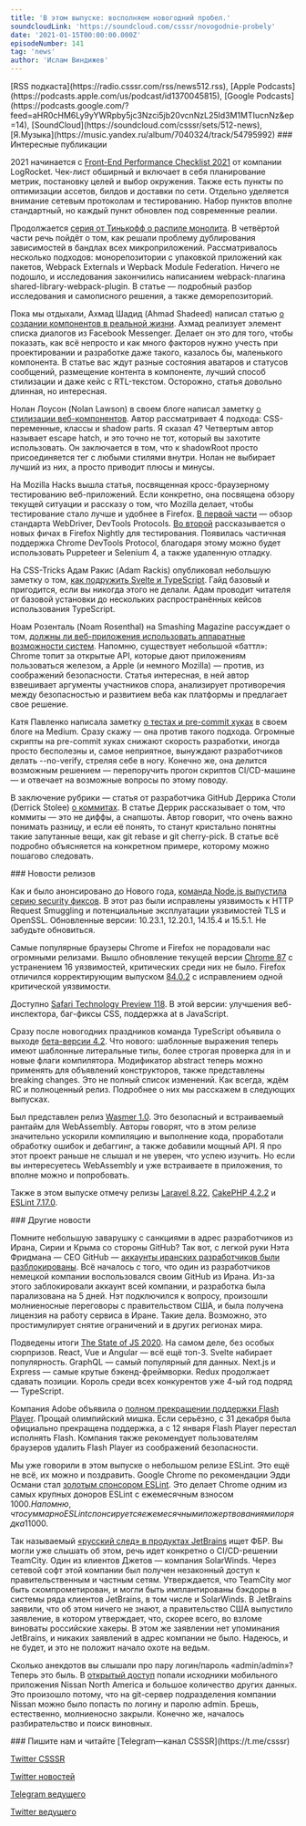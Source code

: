 ```yaml
---
title: 'В этом выпуске: восполняем новогодний пробел.'
soundcloudLink: 'https://soundcloud.com/csssr/novogodnie-probely'
date: '2021-01-15T00:00:00.000Z'
episodeNumber: 141
tag: 'news'
author: 'Ислам Виндижев'
---
```


<Note>
  [RSS подкаста](https://radio.csssr.com/rss/news512.rss), [Apple Podcasts](https://podcasts.apple.com/us/podcast/id1370045815), [Google Podcasts](https://podcasts.google.com/?feed=aHR0cHM6Ly9yYWRpby5jc3Nzci5jb20vcnNzL25ld3M1MTIucnNz&ep=14), [SoundCloud](https://soundcloud.com/csssr/sets/512-news), [Я.Музыка](https://music.yandex.ru/album/7040324/track/54795992)
</Note>

<ParagraphWithImage imageName="manWithLaptop" imageSide="right">
  ### Интересные публикации

2021 начинается с [Front-End Performance Checklist 2021](https://www.smashingmagazine.com/2021/01/front-end-performance-2021-free-pdf-checklist/) от компании LogRocket. Чек-лист обширный и включает в себя планирование метрик, постановку целей и выбор окружения. Также есть пункты по оптимизации ассетов, билдов и доставки по сети. Отдельно уделяется внимание сетевым протоколам и тестированию. Набор пунктов вполне стандартный, но каждый пункт обновлен под современные реалии.
</ParagraphWithImage>

Продолжается [серия от Тинькофф о распиле монолита](https://habr.com/ru/company/tinkoff/blog/534522/). В четвёртой части речь пойдёт о том, как решали проблему дублирования зависимостей в бандлах всех микроприложений. Рассматривалось несколько подходов: монорепозитории с упаковкой приложений как пакетов, Webpack Externals и Wepback Module Federation. Ничего не подошло, и исследования закончились написанием webpack-плагина shared-library-webpack-plugin. В статье — подробный разбор исследования и самописного решения, а также деморепозиторий.

Пока мы отдыхали, Ахмад Шадид (Ahmad Shadeed) написал статью [о создании компонентов в реальной жизни](https://ishadeed.com/article/building-real-life-components/). Ахмад реализует элемент списка диалогов из Facebook Messenger. Делает он это для того, чтобы показать, как всё непросто и как много факторов нужно учесть при проектировании и разработке даже такого, казалось бы, маленького компонента. В статье вас ждут разные состояния аватаров и статусов сообщений, размещение контента в компоненте, лучший способ стилизации и даже кейс с RTL-текстом. Осторожно, статья довольно длинная, но интересная.

Нолан Лоусон (Nolan Lawson) в своем блоге написал заметку [о стилизации веб-компонентов](https://nolanlawson.com/2021/01/03/options-for-styling-web-components/). Автор рассматривает 4 подхода: CSS-переменные, классы и shadow parts. Я сказал 4? Четвертым автор называет escape hatch, и это точно не тот, который вы захотите использовать. Он заключается в том, что к shadowRoot просто присоединяется тег <style></style> с любыми стилями внутри. Нолан не выбирает лучший из них, а просто приводит плюсы и минусы.

На Mozilla Hacks вышла статья, посвященная кросс-браузерному тестированию веб-приложений. Если конкретно, она посвящена обзору текущей ситуации и рассказу о том, что Mozilla делает, чтобы тестирование стало лучше и удобнее в Firefox. [В первой части](https://hacks.mozilla.org/2020/12/cross-browser-testing-part-1-web-app-testing-today/) — обзор стандарта WebDriver, DevTools Protocols. [Во второй](https://hacks.mozilla.org/2021/01/improving-cross-browser-testing-part-2-new-automation-features-in-firefox-nightly/) рассказывается о новых фичах в Firefox Nightly для тестирования. Появилась частичная поддержка Chrome DevTools Protocol, благодаря этому можно будет использовать Puppeteer и Selenium 4, а также удаленную отладку.

На CSS-Tricks Адам Ракис (Adam Rackis) опубликовал небольшую заметку о том, [как подружить Svelte и TypeScript](https://css-tricks.com/integrating-typescript-with-svelte/). Гайд базовый и пригодится, если вы никогда этого не делали. Адам проводит читателя от базовой установки до нескольких распространённых кейсов использования TypeScript.

Ноам Розенталь (Noam Rosenthal) на Smashing Magazine рассуждает о том, [должны ли веб-приложения использовать аппаратные возможности систем](https://www.smashingmagazine.com/2021/01/web-expose-hardware-capabilities/). Напомню, существует небольшой «баттл»: Chrome топит за открытые API, которые дают приложениям пользоваться железом, а Apple (и немного Mozilla) — против, из соображений безопасности. Статья интересная, в ней автор взвешивает аргументы участников спора, анализирует противоречия между безопасностью и развитием веба как платформы и предлагает свое решение.

Катя Павленко написала заметку [о тестах и pre-commit хуках](https://cakeinpanic.medium.com/stop-running-tests-on-precommit-hook-665be07b220d) в своем блоге на Medium. Сразу скажу — она против такого подхода. Огромные скрипты на pre-commit хуках снижают скорость разработки, иногда просто бесполезны и, самое неприятное, вынуждают разработчиков делать --no-verify, стреляя себе в ногу. Конечно же, она делится возможным решением — перепоручить прогон скриптов CI/CD-машине — и отвечает на возможные вопросы по этому поводу.

В заключение рубрики — статья от разработчика GitHub Деррика Столи (Derrick Stolee) [о коммитах](https://github.blog/2020-12-17-commits-are-snapshots-not-diffs/). В статье Деррик рассказывает о том, что коммиты — это не диффы, а снапшоты. Автор говорит, что очень важно понимать разницу, и если её понять, то станут кристально понятны такие запутанные вещи, как git rebase и git cherry-pick. В статье всё подробно объясняется на конкретном примере, которому можно пошагово следовать.

<ParagraphWithImage imageName="laptopNews" imageSide="right">
  ### Новости релизов

Как и было анонсировано до Нового года, [команда Node.js выпустила серию security фиксов](https://nodejs.org/en/blog/vulnerability/january-2021-security-releases/). В этот раз были исправлены уязвимость к HTTP Request Smuggling и потенциальные эксплуатации уязвимостей TLS и OpenSSL. Обновленные версии: 10.23.1, 12.20.1, 14.15.4 и 15.5.1. Не забудьте обновиться.
</ParagraphWithImage>

Самые популярные браузеры Chrome и Firefox не порадовали нас огромными релизами. Вышло обновление текущей версии [Chrome 87](https://chromereleases.googleblog.com/2021/01/stable-channel-update-for-desktop.html) с устранением 16 уязвимостей, критических среди них не было. Firefox отличился корректирующим выпуском [84.0.2](https://www.mozilla.org/en-US/firefox/84.0.2/releasenotes/) с исправлением одной критической уязвимости.

Доступно [Safari Technology Preview 118](https://webkit.org/blog/11439/release-notes-for-safari-technology-preview-118/). В этой версии: улучшения веб-инспектора, баг-фиксы CSS, поддержка at в JavaScript.

Сразу после новогодних праздников команда TypeScript объявила о выходе [бета-версии 4.2](https://devblogs.microsoft.com/typescript/announcing-typescript-4-2-beta/). Что нового: шаблонные выражения теперь имеют шаблонные литеральные типы, более строгая проверка для in и новые флаги компилятора. Модификатор abstract теперь можно применять для объявлений конструкторов, также представлены breaking changes. Это не полный список изменений. Как всегда, ждём RC и полноценный релиз. Подробнее о них мы расскажем в следующих выпусках.

Был представлен релиз [Wasmer 1.0](https://medium.com/wasmer/wasmer-1-0-3f86ca18c043). Это безопасный и встраиваемый рантайм для WebAssembly. Авторы говорят, что в этом релизе значительно ускорили компиляцию и выполнение кода, проработали обработку ошибок и дебаггинг, а также добавили мощный API. Я про этот проект раньше не слышал и не уверен, что успею изучить. Но если вы интересуетесь WebAssembly и уже встраиваете в приложения, то вполне можно и попробовать.

Также в этом выпуске отмечу релизы [Laravel 8.22](https://laravel-news.com/laravel-8-22-0), [CakePHP 4.2.2](https://github.com/cakephp/cakephp/releases/tag/4.2.2) и [ESLint 7.17.0](https://eslint.org/blog/2021/01/eslint-v7.17.0-released).

<ParagraphWithImage imageName="laptopDialog" imageSide="right">
  ### Другие новости

Помните небольшую заварушку с санкциями в адрес разработчиков из Ирана, Сирии и Крыма со стороны GitHub? Так вот, с легкой руки Нэта Фридмана — CEO GitHub — [аккаунты иранских разработчиков были разблокированы](https://github.blog/2021-01-05-advancing-developer-freedom-github-is-fully-available-in-iran/). Всё началось с того, что один из разработчиков немецкой компании воспользовался своим GitHub из Ирана. Из-за этого заблокировали аккаунт всей компании, и разработка была парализована на 5 дней. Нэт подключился к вопросу, произошли молниеносные переговоры с правительством США, и была получена лицензия на работу сервиса в Иране. Такие дела. Возможно, это простимулирует снятие ограничений и в других регионах мира.
</ParagraphWithImage>

Подведены итоги [The State of JS 2020](https://2020.stateofjs.com/ru-RU/). На самом деле, без особых сюрпризов. React, Vue и Angular — всё ещё топ-3. Svelte набирает популярность. GraphQL — самый популярный для данных. Next.js и Express — самые крутые бэкенд-фреймворки. Redux продолжает сдавать позиции. Король среди всех конкурентов уже 4-ый год подряд — TypeScript.

Компания Adobe объявила о [полном прекращении поддержки Flash Player](https://www.adobe.com/products/flashplayer/end-of-life.html). Прощай олимпийский мишка. Если серьёзно, с 31 декабря была официально прекращена поддержка, а с 12 января Flash Player перестал исполнять Flash. Компания также рекомендует пользователям браузеров удалить Flash Player из соображений безопасности.

Мы уже говорили в этом выпуске о небольшом релизе ESLint. Это ещё не всё, их можно и поздравить. Google Chrome по рекомендации Эдди Османи стал [золотым спонсором ESLint](https://eslint.org/blog/2021/01/chrome-gold-sponsor-eslint). Это делает Chrome одним из самых крупных доноров ESLint с ежемесячным взносом 1000$. Напомню, что суммарно ESLint спонсируется ежемесячными пожертвованиями порядка 11000$.

Так называемый [«русский след» в продуктах JetBrains](https://www.nytimes.com/2021/01/06/us/politics/russia-cyber-hack.html) ищет ФБР. Вы могли уже слышать об этом, речь идет конкретно о CI/CD-решении TeamCity. Один из клиентов Джетов — компания SolarWinds. Через сетевой софт этой компании был получен незаконный доступ к правительственным и частным сетям. Утверждается, что TeamCity мог быть скомпрометирован, и могли быть имплантированы бэкдоры в системы ряда клиентов JetBrains, в том числе и SolarWinds. В JetBrains заявили, что об этом ничего не знают, а правительство США выпустило заявление, в котором утверждает, что, скорее всего, во взломе виноваты российские хакеры. В этом же заявлении нет упоминания JetBrains, и никаких заявлений в адрес компании не было. Надеюсь, и не будет, и это не положит начало охоте на ведьм.

Сколько анекдотов вы слышали про пару логин/пароль «admin/admin»? Теперь это быль. В [открытый доступ](https://www.zdnet.com/article/nissan-source-code-leaked-online-after-git-repo-misconfiguration/) попали исходники мобильного приложения Nissan North America и большое количество других данных. Это произошло потому, что на git-сервер подразделения компании Nissan можно было попасть по логину и паролю admin. Брешь, естественно, молниеносно закрыли. Конечно же, началось разбирательство и поиск виновных.

<Note>
  ### Пишите нам и читайте
  [Telegram—канал CSSSR](https://t.me/csssr)

  [Twitter CSSSR](https://twitter.com/csssr_dev)

  [Twitter новостей](https://twitter.com/csssr_news)

  [Telegram ведущего](https://t.me/Vindizh)

  [Twitter ведущего](https://twitter.com/Vindizh)
</Note>
